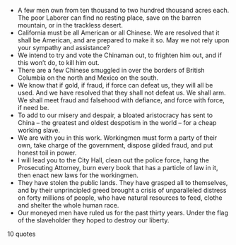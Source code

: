  - A few men own from ten thousand to two hundred thousand acres each. The poor Laborer can find no resting place, save on the barren mountain, or in the trackless desert.
 - California must be all American or all Chinese. We are resolved that it shall be American, and are prepared to make it so. May we not rely upon your sympathy and assistance?
 - We intend to try and vote the Chinaman out, to frighten him out, and if this won’t do, to kill him out.
 - There are a few Chinese smuggled in over the borders of British Columbia on the north and Mexico on the south.
 - We know that if gold, if fraud, if force can defeat us, they will all be used. And we have resolved that they shall not defeat us. We shall arm. We shall meet fraud and falsehood with defiance, and force with force, if need be.
 - To add to our misery and despair, a bloated aristocracy has sent to China – the greatest and oldest despotism in the world – for a cheap working slave.
 - We are with you in this work. Workingmen must form a party of their own, take charge of the government, dispose gilded fraud, and put honest toil in power.
 - I will lead you to the City Hall, clean out the police force, hang the Prosecuting Attorney, burn every book that has a particle of law in it, then enact new laws for the workingmen.
 - They have stolen the public lands. They have grasped all to themselves, and by their unprincipled greed brought a crisis of unparalleled distress on forty millions of people, who have natural resources to feed, clothe and shelter the whole human race.
 - Our moneyed men have ruled us for the past thirty years. Under the flag of the slaveholder they hoped to destroy our liberty.

10 quotes